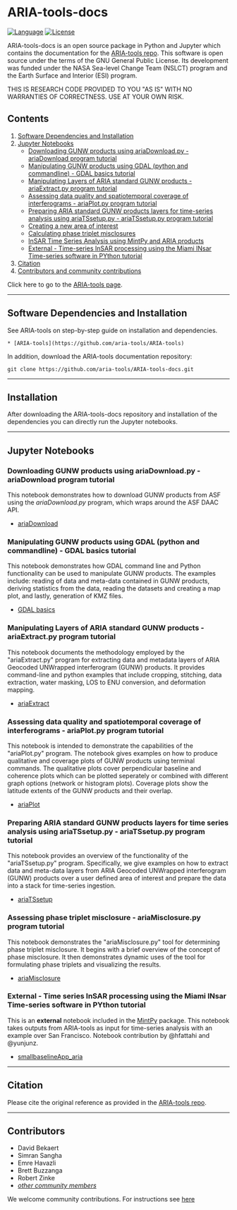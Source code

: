 # ARIA-tools-docs

[![Language](https://img.shields.io/badge/python-3.5%2B-blue.svg)](https://www.python.org/)
[![License](https://img.shields.io/badge/license-GPL-yellow.svg)](https://github.com/aria-tools/ARIA-tools-docs/blob/master/LICENSE)

ARIA-tools-docs is an open source package in Python and Jupyter which contains the documentation for the [ARIA-tools repo](https://github.com/aria-tools/ARIA-tools). This software is open source under the terms of the GNU General Public License. Its development was funded under the NASA Sea-level Change Team (NSLCT) program and the Earth Surface and Interior (ESI) program.

THIS IS RESEARCH CODE PROVIDED TO YOU "AS IS" WITH NO WARRANTIES OF CORRECTNESS. USE AT YOUR OWN RISK.


## Contents
1. [Software Dependencies and Installation](#software-dependencies-and-installation)
2. [Jupyter Notebooks](#jupyter-notebooks)
   - [Downloading GUNW products using ariaDownload.py - ariaDownload program tutorial](https://nbviewer.jupyter.org/github/aria-tools/ARIA-tools-docs/blob/master/JupyterDocs/ariaDownload/ariaDownload_tutorial.ipynb)
   - [Manipulating GUNW products using GDAL (python and commandline) - GDAL basics tutorial](https://nbviewer.jupyter.org/github/aria-tools/ARIA-tools-docs/blob/master/JupyterDocs/GDAL_basics/GDAL_basics.ipynb)
   - [Manipulating Layers of ARIA standard GUNW products - ariaExtract.py program tutorial](https://nbviewer.jupyter.org/github/aria-tools/ARIA-tools-docs/blob/master/JupyterDocs/ariaExtract/ariaExtract_tutorial.ipynb)
   - [Assessing data quality and spatiotemporal coverage of interferograms - ariaPlot.py program tutorial](https://nbviewer.jupyter.org/github/aria-tools/ARIA-tools-docs/blob/master/JupyterDocs/ariaPlot/ariaPlot_tutorial.ipynb)
   - [Preparing ARIA standard GUNW products layers for time-series analysis using ariaTSsetup.py - ariaTSsetup.py program tutorial](https://nbviewer.jupyter.org/github/aria-tools/ARIA-tools-docs/blob/master/JupyterDocs/ariaTSsetup/ariaTSsetup_tutorial.ipynb)
   - [Creating a new area of interest](https://nbviewer.jupyter.org/github/aria-tools/ARIA-tools-docs/blob/master/JupyterDocs/ariaAOIassist/ariaAOIassist_tutorial.ipynb)
   - [Calculating phase triplet misclosures](https://nbviewer.jupyter.org/github/aria-tools/ARIA-tools-docs/blob/master/JupyterDocs/ariaMisclosure/ariaMisclosure_tutorial.ipynb)
   - [InSAR Time Series Analysis using MintPy and ARIA products](https://nbviewer.jupyter.org/github/aria-tools/ARIA-tools-docs/blob/master/JupyterDocs/NISAR/L2_interseismic/mintpySF/smallbaselineApp_aria.ipynb)
   - [External - Time-series InSAR processing using the Miami INsar Time-series software in PYthon tutorial](https://github.com/insarlab/MintPy)
3. [Citation](#citation)
4. [Contributors and community contributions](#contributors)

Click here to go to the [ARIA-tools page](https://github.com/aria-tools/ARIA-tools).

------
## Software Dependencies and Installation
See ARIA-tools on step-by-step guide on installation and dependencies.
```
* [ARIA-tools](https://github.com/aria-tools/ARIA-tools)
```

In addition,  download the ARIA-tools documentation repository:
```
git clone https://github.com/aria-tools/ARIA-tools-docs.git
```

------
## Installation
After downloading the ARIA-tools-docs repository and installation of the dependencies you can directly run the Jupyter notebooks.

------
## Jupyter Notebooks

### Downloading GUNW products using ariaDownload.py - ariaDownload program tutorial
This notebook demonstrates how to download GUNW products from ASF using the *ariaDownload.py* program, which wraps around the ASF DAAC API.
+ [ariaDownload](https://nbviewer.jupyter.org/github/aria-tools/ARIA-tools-docs/blob/master/JupyterDocs/ariaDownload/ariaDownload_tutorial.ipynb)

### Manipulating GUNW products using GDAL (python and commandline) - GDAL basics tutorial
This notebook demonstrates how GDAL command line and Python functionality can be used to manipulate GUNW products. The examples include: reading of data and meta-data contained in GUNW products, deriving statistics from the data, reading the datasets and creating a map plot, and lastly, generation of KMZ files.
+ [GDAL basics](https://nbviewer.jupyter.org/github/aria-tools/ARIA-tools-docs/blob/master/JupyterDocs/GDAL_basics/GDAL_basics.ipynb)

### Manipulating Layers of ARIA standard GUNW products - ariaExtract.py program tutorial
This notebook documents the methodology employed by the "ariaExtract.py" program for extracting data and metadata layers of ARIA Geocoded UNWrapped interferogram (GUNW) products. It provides command-line and python examples that include cropping, stitching, data extraction, water masking, LOS to ENU conversion, and deformation mapping.
+ [ariaExtract](https://nbviewer.jupyter.org/github/aria-tools/ARIA-tools-docs/blob/master/JupyterDocs/ariaExtract/ariaExtract_tutorial.ipynb)

### Assessing data quality and spatiotemporal coverage of interferograms - ariaPlot.py program tutorial
This notebook is intended to demonstrate the capabilities of the "ariaPlot.py" program. The notebook gives examples on how to produce qualitative and coverage plots of GUNW products using terminal commands. The qualitative plots cover perpendicular baseline and coherence plots which can be plotted seperately or combined with different graph options (network or histogram plots). Coverage plots show the latitude extents of the GUNW products and their overlap.
+ [ariaPlot](https://nbviewer.jupyter.org/github/aria-tools/ARIA-tools-docs/blob/master/JupyterDocs/ariaPlot/ariaPlot_tutorial.ipynb)

### Preparing ARIA standard GUNW products layers for time series analysis using ariaTSsetup.py - ariaTSsetup.py program tutorial
This notebook provides an overview of the functionality of the "ariaTSsetup.py" program. Specifically, we give examples on how to extract data and meta-data layers from ARIA Geocoded UNWrapped interferogram (GUNW) products over a user defined area of interest and prepare the data into a stack for time-series ingestion.
+ [ariaTSsetup](https://nbviewer.jupyter.org/github/aria-tools/ARIA-tools-docs/blob/master/JupyterDocs/ariaTSsetup/ariaTSsetup_tutorial.ipynb)

### Assessing phase triplet misclosure - ariaMisclosure.py program tutorial
This notebook demonstrates the "ariaMisclosure.py" tool for determining phase triplet misclosure. It begins with a brief overview of the concept of phase misclosure. It then demonstrates dynamic uses of the tool for formulating phase triplets and visualizing the results.
+ [ariaMisclosure](https://nbviewer.jupyter.org/github/aria-tools/ARIA-tools-docs/blob/master/JupyterDocs/ariaMisclosure/ariaMisclosure_tutorial.ipynb)

### External - Time series InSAR processing using the Miami INsar Time-series software in PYthon tutorial
This is an **external** notebook included in the [MintPy](https://github.com/insarlab/MintPy) package. This notebook takes outputs from ARIA-tools as input for time-series analysis with an example over San Francisco. Notebook contribution by @hfattahi and @yunjunz.
+ [smallbaselineApp_aria](https://nbviewer.jupyter.org/github/insarlab/MintPy-tutorial/blob/master/smallbaselineApp_aria.ipynb)




------
## Citation
Please cite the original reference as provided in the [ARIA-tools repo](https://github.com/aria-tools/ARIA-tools).

------
## Contributors
* David Bekaert
* Simran Sangha
* Emre Havazli
* Brett Buzzanga
* Robert Zinke
* [_other community members_](https://github.com/aria-tools/ARIA-tools-docs/graphs/contributors)

We welcome community contributions. For instructions see [here](https://github.com/aria-tools/ARIA-tools/blob/master/CONTRIBUTING.md)

